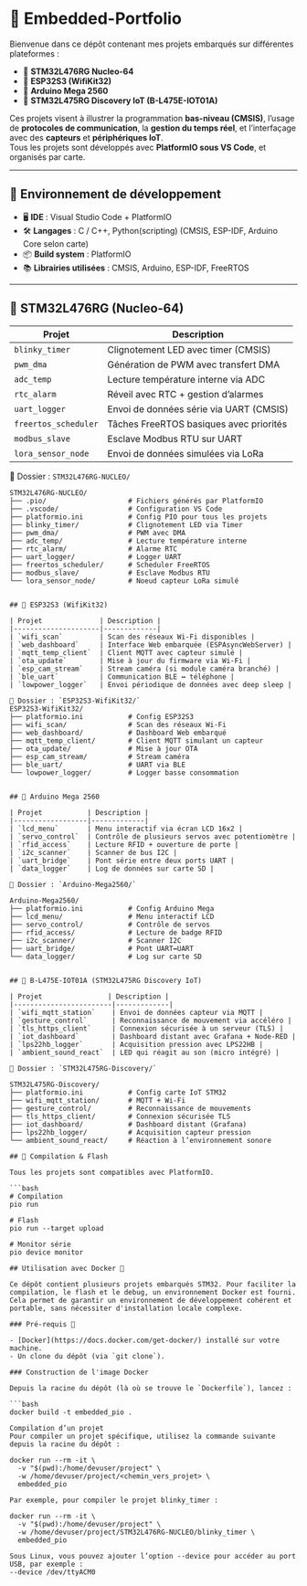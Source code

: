 # 🧠 Embedded-Portfolio

Bienvenue dans ce dépôt contenant mes projets embarqués sur différentes plateformes :

- 🔷 **STM32L476RG Nucleo-64**
- 🔷 **ESP32S3 (WifiKit32)**
- 🔷 **Arduino Mega 2560**
- 🔷 **STM32L475RG Discovery IoT (B-L475E-IOT01A)**

Ces projets visent à illustrer la programmation **bas-niveau (CMSIS)**, l’usage de **protocoles de communication**, la **gestion du temps réel**, et l’interfaçage avec des **capteurs** et **périphériques IoT**.  
Tous les projets sont développés avec **PlatformIO sous VS Code**, et organisés par carte.

---

## 🧰 Environnement de développement

- 🖥️ **IDE** : Visual Studio Code + PlatformIO  
- 🛠️ **Langages** : C / C++, Python(scripting) (CMSIS, ESP-IDF, Arduino Core selon carte)  
- 📦 **Build system** : PlatformIO  
- 📚 **Librairies utilisées** : CMSIS, Arduino, ESP-IDF, FreeRTOS

---

## 📘 STM32L476RG (Nucleo-64)

| Projet               | Description |
|----------------------|-------------|
| `blinky_timer`       | Clignotement LED avec timer (CMSIS) |
| `pwm_dma`            | Génération de PWM avec transfert DMA |
| `adc_temp`           | Lecture température interne via ADC |
| `rtc_alarm`          | Réveil avec RTC + gestion d’alarmes |
| `uart_logger`        | Envoi de données série via UART (CMSIS) |
| `freertos_scheduler` | Tâches FreeRTOS basiques avec priorités |
| `modbus_slave`       | Esclave Modbus RTU sur UART |
| `lora_sensor_node`   | Envoi de données simulées via LoRa |

📁 Dossier : `STM32L476RG-NUCLEO/`
```text
STM32L476RG-NUCLEO/
├── .pio/                    # Fichiers générés par PlatformIO
├── .vscode/                 # Configuration VS Code
├── platformio.ini           # Config PIO pour tous les projets
├── blinky_timer/            # Clignotement LED via Timer
├── pwm_dma/                 # PWM avec DMA
├── adc_temp/                # Lecture température interne
├── rtc_alarm/               # Alarme RTC
├── uart_logger/             # Logger UART
├── freertos_scheduler/      # Scheduler FreeRTOS
├── modbus_slave/            # Esclave Modbus RTU
└── lora_sensor_node/        # Noeud capteur LoRa simulé


## 📘 ESP32S3 (WifiKit32)

| Projet              | Description |
|---------------------|-------------|
| `wifi_scan`         | Scan des réseaux Wi-Fi disponibles |
| `web_dashboard`     | Interface Web embarquée (ESPAsyncWebServer) |
| `mqtt_temp_client`  | Client MQTT avec capteur simulé |
| `ota_update`        | Mise à jour du firmware via Wi-Fi |
| `esp_cam_stream`    | Stream caméra (si module caméra branché) |
| `ble_uart`          | Communication BLE ↔ téléphone |
| `lowpower_logger`   | Envoi périodique de données avec deep sleep |

📁 Dossier : `ESP32S3-WifiKit32/`
ESP32S3-WifiKit32/
├── platformio.ini           # Config ESP32S3
├── wifi_scan/               # Scan des réseaux Wi-Fi
├── web_dashboard/           # Dashboard Web embarqué
├── mqtt_temp_client/        # Client MQTT simulant un capteur
├── ota_update/              # Mise à jour OTA
├── esp_cam_stream/          # Stream caméra
├── ble_uart/                # UART via BLE
└── lowpower_logger/         # Logger basse consommation


## 📘 Arduino Mega 2560

| Projet           | Description |
|------------------|-------------|
| `lcd_menu`       | Menu interactif via écran LCD 16x2 |
| `servo_control`  | Contrôle de plusieurs servos avec potentiomètre |
| `rfid_access`    | Lecture RFID + ouverture de porte |
| `i2c_scanner`    | Scanner de bus I2C |
| `uart_bridge`    | Pont série entre deux ports UART |
| `data_logger`    | Log de données sur carte SD |

📁 Dossier : `Arduino-Mega2560/`

Arduino-Mega2560/
├── platformio.ini           # Config Arduino Mega
├── lcd_menu/                # Menu interactif LCD
├── servo_control/           # Contrôle de servos
├── rfid_access/             # Lecture de badge RFID
├── i2c_scanner/             # Scanner I2C
├── uart_bridge/             # Pont UART↔UART
└── data_logger/             # Log sur carte SD


## 📘 B-L475E-IOT01A (STM32L475RG Discovery IoT)

| Projet                | Description |
|------------------------|-------------|
| `wifi_mqtt_station`    | Envoi de données capteur via MQTT |
| `gesture_control`      | Reconnaissance de mouvement via accéléro |
| `tls_https_client`     | Connexion sécurisée à un serveur (TLS) |
| `iot_dashboard`        | Dashboard distant avec Grafana + Node-RED |
| `lps22hb_logger`       | Acquisition pression avec LPS22HB |
| `ambient_sound_react`  | LED qui réagit au son (micro intégré) |

📁 Dossier : `STM32L475RG-Discovery/`

STM32L475RG-Discovery/
├── platformio.ini           # Config carte IoT STM32
├── wifi_mqtt_station/       # MQTT + Wi-Fi
├── gesture_control/         # Reconnaissance de mouvements
├── tls_https_client/        # Connexion sécurisée TLS
├── iot_dashboard/           # Dashboard distant (Grafana)
├── lps22hb_logger/          # Acquisition capteur pression
└── ambient_sound_react/     # Réaction à l’environnement sonore

## 🔧 Compilation & Flash

Tous les projets sont compatibles avec PlatformIO.

```bash
# Compilation
pio run

# Flash
pio run --target upload

# Monitor série
pio device monitor

## Utilisation avec Docker 🐳

Ce dépôt contient plusieurs projets embarqués STM32. Pour faciliter la compilation, le flash et le debug, un environnement Docker est fourni. Cela permet de garantir un environnement de développement cohérent et portable, sans nécessiter d'installation locale complexe.

### Pré-requis 🔧

- [Docker](https://docs.docker.com/get-docker/) installé sur votre machine.
- Un clone du dépôt (via `git clone`).

### Construction de l'image Docker

Depuis la racine du dépôt (là où se trouve le `Dockerfile`), lancez :

```bash
docker build -t embedded_pio .

Compilation d’un projet
Pour compiler un projet spécifique, utilisez la commande suivante depuis la racine du dépôt :

docker run --rm -it \
  -v "$(pwd):/home/devuser/project" \
  -w /home/devuser/project/<chemin_vers_projet> \
  embedded_pio

Par exemple, pour compiler le projet blinky_timer :

docker run --rm -it \
  -v "$(pwd):/home/devuser/project" \
  -w /home/devuser/project/STM32L476RG-NUCLEO/blinky_timer \
  embedded_pio

Sous Linux, vous pouvez ajouter l’option --device pour accéder au port USB, par exemple :
--device /dev/ttyACM0
